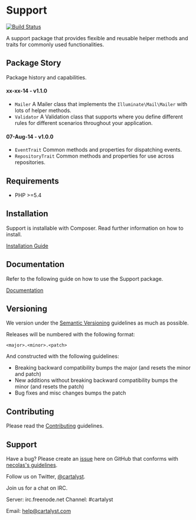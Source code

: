 # Support

[![Build Status](http://ci.cartalyst.com/build-status/svg/18)](http://ci.cartalyst.com/build-status/view/18)

A support package that provides flexible and reusable helper methods and traits for commonly used functionalities.

## Package Story

Package history and capabilities.

#### xx-xx-14 - v1.1.0

- `Mailer` A Mailer class that implements the `Illuminate\Mail\Mailer` with lots of helper methods.
- `Validator` A Validation class that supports where you define different rules for different scenarios throughout your application.

#### 07-Aug-14 - v1.0.0

- `EventTrait` Common methods and properties for dispatching events.
- `RepositoryTrait` Common methods and properties for use across repositories.

## Requirements

- PHP >=5.4

## Installation

Support is installable with Composer. Read further information on how to install.

[Installation Guide](https://cartalyst.com/manual/support/1.1#installation)

## Documentation

Refer to the following guide on how to use the Support package.

[Documentation](https://cartalyst.com/manual/support)

## Versioning

We version under the [Semantic Versioning](http://semver.org/) guidelines as much as possible.

Releases will be numbered with the following format:

`<major>.<minor>.<patch>`

And constructed with the following guidelines:

* Breaking backward compatibility bumps the major (and resets the minor and patch)
* New additions without breaking backward compatibility bumps the minor (and resets the patch)
* Bug fixes and misc changes bumps the patch

## Contributing

Please read the [Contributing](contributing.md) guidelines.

## Support

Have a bug? Please create an [issue](https://github.com/cartalyst/support/issues) here on GitHub that conforms with [necolas's guidelines](https://github.com/necolas/issue-guidelines).

Follow us on Twitter, [@cartalyst](http://twitter.com/cartalyst).

Join us for a chat on IRC.

Server: irc.freenode.net
Channel: #cartalyst

Email: help@cartalyst.com
